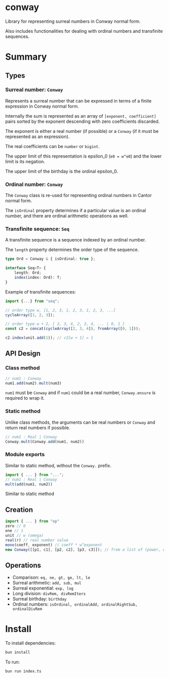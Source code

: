 # conway

Library for representing surreal numbers in Conway normal form.

Also includes functionalities for dealing with ordinal numbers and transfinite sequences.

# Summary

## Types

### Surreal number: `Conway`

Represents a surreal number that can be expressed in terms of a finite expression
in Conway normal form.

Internally the sum is represented as an array of `[exponent, coefficient]` pairs
sorted by the exponent descending with zero coefficients discarded.

The exponent is either a real number (if possible) or a `Conway` (if it must
be represented as an expression).

The real coefficients can be `number` or `bigint`.

The upper limit of this representation is epsilon_0 (`e0 = w^e0`) and the lower
limit is its negation.

The upper limit of the birthday is the ordinal epsilon_0.

### Ordinal number: `Conway`

The `Conway` class is re-used for representing ordinal numbers in Cantor normal form.

The `isOrdinal` property determines if a particular value is an ordinal number,
and there are ordinal arithmetic operations as well.

### Transfinite sequence: `Seq`

A transfinite sequence is a sequence indexed by an ordinal number.

The `length` property determines the order type of the sequence.

```typescript
type Ord = Conway & { isOrdinal: true };

interface Seq<T> {
    length: Ord;
    index(index: Ord): T;
}
```

Example of transfinite sequences:

```typescript
import {...} from "seq";

// order type w, [1, 2, 3, 1, 2, 3, 1, 2, 3, ...]
cycleArray([1, 2, 3]);

// order type w + 2, [ 2, 3, 4, 2, 3, 4, ... | 0, 1 ]
const c2 = concat(cycleArray([2, 3, 4]), fromArray([0, 1]));

c2.index(unit.add(1)); // c2[w + 1] = 1
```

## API Design

### Class method

```typescript
// num1 : Conway
num1.add(num2).mult(num3)
```

`num1` must be `Conway` and if `num1` could be a real number, `Conway.ensure` is required
to wrap it.

### Static method

Unlike class methods, the arguments can be real numbers or `Conway` and return real numbers if possible.

```typescript
// num1 : Real | Conway
Conway.mult(Conway.add(num1, num2))
```

### Module exports

Similar to static method, without the `Conway.` prefix.

```typescript
import { ... } from "...";
// num1 : Real | Conway
mult(add(num1, num2))
```

Similar to static method

## Creation

```typescript
import { ... } from "op"
zero // 0
one // 1
unit // w (omega)
real(r) // real number value
mono(coeff, exponent) // coeff * w^exponent
new Conway([[p1, c1], [p2, c2], [p3, c3]]); // from a list of (power, coeff)
```

## Operations

- Comparison: `eq, ne, gt, ge, lt, le`
- Surreal arithmetic: `add, sub, mul`
- Surreal exponential: `exp, log`
- Long division: `divRem, divRemIters`
- Surreal birthday: `birthday`
- Ordinal numbers: `isOrdinal, ordinalAdd, ordinalRightSub, ordinalDivRem`

# Install

To install dependencies:

```bash
bun install
```

To run:

```bash
bun run index.ts
```
